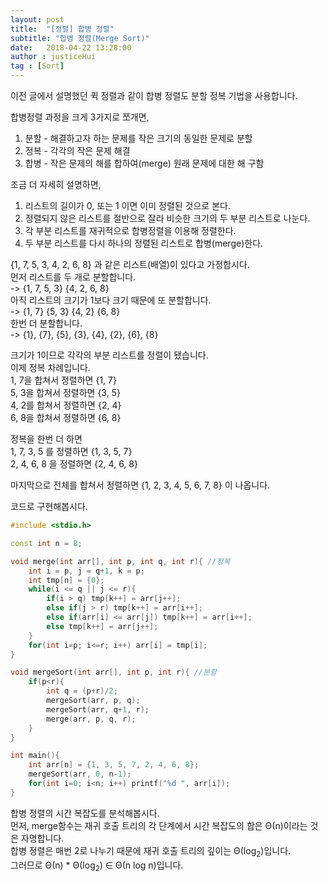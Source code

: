 ```yaml
---
layout: post
title:  "[정렬] 합병 정렬"
subtitle: "합병 정렬(Merge Sort)"
date:   2018-04-22 13:28:00
author : justiceHui
tag : [Sort]
---
```


이전 글에서 설명했던 퀵 정렬과 같이 합병 정렬도 분할 정복 기법을 사용합니다.

합병정렬 과정을 크게 3가지로 쪼개면,
1. 분할 - 해결하고자 하는 문제를 작은 크기의 동일한 문제로 분할
2. 정복 - 각각의 작은 문제 해결
3. 합병 - 작은 문제의 해를 합하여(merge) 원래 문제에 대한 해 구함

조금 더 자세히 설명하면,
1. 리스트의 길이가 0, 또는 1 이면 이미 정렬된 것으로 본다.
2. 정렬되지 않은 리스트를 절반으로 잘라 비슷한 크기의 두 부분 리스트로 나눈다.
3. 각 부분 리스트를 재귀적으로 합병정렬을 이용해 정렬한다.
4. 두 부분 리스트를 다시 하나의 정렬된 리스트로 합병(merge)한다.

{1, 7, 5, 3, 4, 2, 6, 8} 과 같은 리스트(배열)이 있다고 가정합시다.<br>
먼저 리스트를 두 개로 분할합니다.<br>
-> {1, 7, 5, 3} {4, 2, 6, 8}<br>
아직 리스트의 크기가 1보다 크기 때문에 또 분할합니다.<br>
-> {1, 7} {5, 3} {4, 2} {6, 8}<br>
한번 더 분할합니다.<br>
-> {1}, {7}, {5}, {3}, {4}, {2}, {6}, {8}<br>

크기가 1이므로 각각의 부분 리스트를 정렬이 됐습니다.<br>
이제 정복 차례입니다.<br>
1, 7을 합쳐서 정렬하면 {1, 7}<br>
5, 3을 합쳐서 정렬하면 {3, 5}<br>
4, 2를 합쳐서 정렬하면 {2, 4}<br>
6, 8을 합쳐서 정렬하면 {6, 8}<br>

정복을 한번 더 하면<br>
1, 7, 3, 5 를 정렬하면 {1, 3, 5, 7}<br>
2, 4, 6, 8 을 정렬하면 {2, 4, 6, 8}<br>

마지막으로 전체를 합쳐서 정렬하면 {1, 2, 3, 4, 5, 6, 7, 8} 이 나옵니다.

코드로 구현해봅시다.
```cpp
#include <stdio.h>

const int n = 8;

void merge(int arr[], int p, int q, int r){ //정복
    int i = p, j = q+1, k = p;
    int tmp[n] = {0};
    while(i <= q || j <= r){
        if(i > q) tmp[k++] = arr[j++];
        else if(j > r) tmp[k++] = arr[i++];
        else if(arr[i] <= arr[j]) tmp[k++] = arr[i++];
        else tmp[k++] = arr[j++];
    }
    for(int i=p; i<=r; i++) arr[i] = tmp[i];
}

void mergeSort(int arr[], int p, int r){ //분할
    if(p<r){
        int q = (p+r)/2;
        mergeSort(arr, p, q);
        mergeSort(arr, q+1, r);
        merge(arr, p, q, r);
    }
}

int main(){
    int arr[n] = {1, 3, 5, 7, 2, 4, 6, 8};
    mergeSort(arr, 0, n-1);
    for(int i=0; i<n; i++) printf("%d ", arr[i]);
}
```

합병 정렬의 시간 복잡도를 분석해봅시다.<br>
먼저, merge함수는 재귀 호출 트리의 각 단계에서 시간 복잡도의 합은 Θ(n)이라는 것은 자명합니다.<br>
합병 정렬은 매번 2로 나누기 때문에 재귀 호출 트리의 깊이는 Θ(log<sub>2</sub>)입니다.<br>
그러므로 Θ(n) * Θ(log<sub>2</sub>) ∈ Θ(n log n)입니다.
